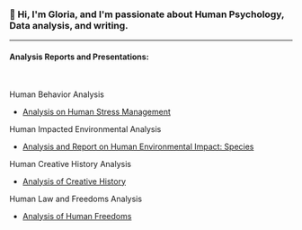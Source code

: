 ### 👋 Hi, I'm Gloria, and I'm passionate about Human Psychology, Data analysis, and writing.
--------------------------------------------------------------------------------
#### Analysis Reports and Presentations:
<br/>

Human Behavior Analysis
* [Analysis on Human Stress Management](https://github.com/GloriaWB/Presentations/blob/main/Analysis%20on%20Human%20Stress%20Mangement.pdf)

Human Impacted Environmental Analysis
* [Analysis and Report on Human Environmental Impact: Species](https://github.com/GloriaWB/Written-Reports/blob/main/Analysis%20and%20Report%20on%20Endangered%20Species.pdf)

Human Creative History Analysis
* [Analysis of Creative History](https://github.com/GloriaWB/Presentations/blob/main/Analysis%20of%20Creative%20History.pdf)

Human Law and Freedoms Analysis
* [Analysis of Human Freedoms](https://github.com/GloriaWB/Written-Reports/blob/main/Analysis%20of%20Freedoms%20Report.pdf)

